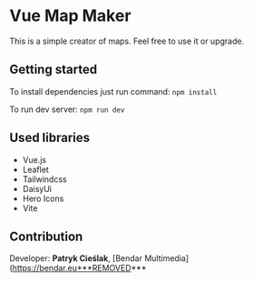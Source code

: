 # Vue Map Maker

This is a simple creator of maps. Feel free to use it or upgrade.

## Getting started
To install dependencies just run command: ``npm install``

To run dev server: ``npm run dev``

## Used libraries
- Vue.js
- Leaflet
- Tailwindcss
- DaisyUi
- Hero Icons
- Vite

## Contribution

Developer: **Patryk Cieślak**, [Bendar Multimedia](https://bendar.eu***REMOVED*** 